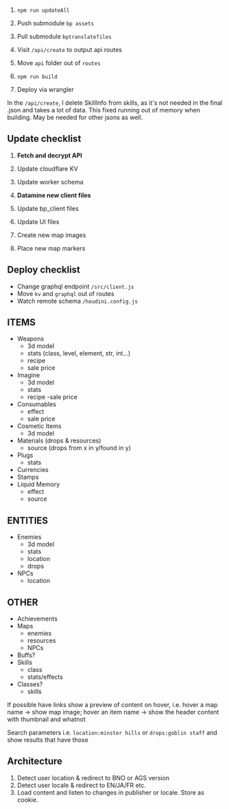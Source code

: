 1. `npm run updateAll`
2. Push submodule `bp assets`
3. Pull submodule `bptranslatefiles` 

5. Visit `/api/create` to output api routes
6. Move `api` folder out of `routes`
7. `npm run build`
8. Deploy via wrangler

In the `/api/create`, I delete SkillInfo from skills, as it's not needed in the final .json and takes a lot of data. This fixed running out of memory when building. May be needed for other jsons as well.

## Update checklist
1. **Fetch and decrypt API**
2. Update cloudflare KV
3. Update worker schema

1. **Datamine new client files**
2. Update bp_client files
3. Update UI files
4. Create new map images
5. Place new map markers

## Deploy checklist
- Change graphql endpoint `/src/client.js`
- Move `kv` and `graphql` out of routes
- Watch remote schema `/houdini.config.js`

## ITEMS
- Weapons
    - 3d model
    - stats (class, level, element, str, int...)
    - recipe
    - sale price
- Imagine
    - 3d model
    - stats
    - recipe
    -sale price
- Consumables
    - effect
    - sale price
- Cosmetic Items
    - 3d model
- Materials (drops & resources)
    - source (drops from x in y/found in y)
- Plugs
    - stats
- Currencies
- Stamps
- Liquid Memory
    - effect
    - source

## ENTITIES
- Enemies
    - 3d model
    - stats
    - location
    - drops
- NPCs
    - location

## OTHER
- Achievements
- Maps
    - enemies
    - resources
    - NPCs
- Buffs?
- Skills
    - class
    - stats/effects
- Classes?
    - skills


If possible have links show a preview of content on hover, i.e. hover a map name -> show map image; hover an item name -> show the header content with thumbnail and whatnot

Search parameters i.e. `location:minster hills` or `drops:goblin staff` and show results that have those


## Architecture
1. Detect user location & redirect to BNO or AGS version
2. Detect user locale & redirect to EN/JA/FR etc.
3. Load content and listen to changes in publisher or locale. Store as cookie.